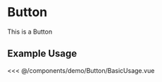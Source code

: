 <script setup>
import BasicUsage from './demo/Button/BasicUsage.vue'
</script>

# Button

This is a Button

## Example Usage

<DemoContainer>
  <BasicUsage/>
</DemoContainer>

<<< @/components/demo/Button/BasicUsage.vue

